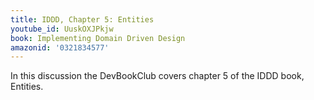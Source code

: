 ```yaml
---
title: IDDD, Chapter 5: Entities
youtube_id: UuskOXJPkjw
book: Implementing Domain Driven Design
amazonid: '0321834577'
---
```

In this discussion the DevBookClub covers chapter 5 of the IDDD book, Entities.
